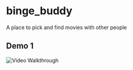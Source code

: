 # binge_buddy

A place to pick and find movies with other people

## Demo 1

<img src='https://imgur.com/hsUhnPL' title='Video Walkthrough' width='' alt='Video Walkthrough' />
